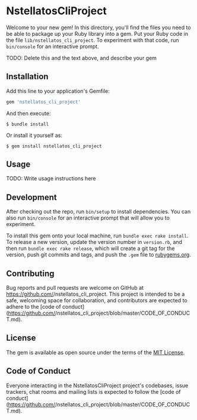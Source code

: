 # NstellatosCliProject

Welcome to your new gem! In this directory, you'll find the files you need to be able to package up your Ruby library into a gem. Put your Ruby code in the file `lib/nstellatos_cli_project`. To experiment with that code, run `bin/console` for an interactive prompt.

TODO: Delete this and the text above, and describe your gem

## Installation

Add this line to your application's Gemfile:

```ruby
gem 'nstellatos_cli_project'
```

And then execute:

    $ bundle install

Or install it yourself as:

    $ gem install nstellatos_cli_project

## Usage

TODO: Write usage instructions here

## Development

After checking out the repo, run `bin/setup` to install dependencies. You can also run `bin/console` for an interactive prompt that will allow you to experiment.

To install this gem onto your local machine, run `bundle exec rake install`. To release a new version, update the version number in `version.rb`, and then run `bundle exec rake release`, which will create a git tag for the version, push git commits and tags, and push the `.gem` file to [rubygems.org](https://rubygems.org).

## Contributing

Bug reports and pull requests are welcome on GitHub at https://github.com/<github username>/nstellatos_cli_project. This project is intended to be a safe, welcoming space for collaboration, and contributors are expected to adhere to the [code of conduct](https://github.com/<github username>/nstellatos_cli_project/blob/master/CODE_OF_CONDUCT.md).


## License

The gem is available as open source under the terms of the [MIT License](https://opensource.org/licenses/MIT).

## Code of Conduct

Everyone interacting in the NstellatosCliProject project's codebases, issue trackers, chat rooms and mailing lists is expected to follow the [code of conduct](https://github.com/<github username>/nstellatos_cli_project/blob/master/CODE_OF_CONDUCT.md).

